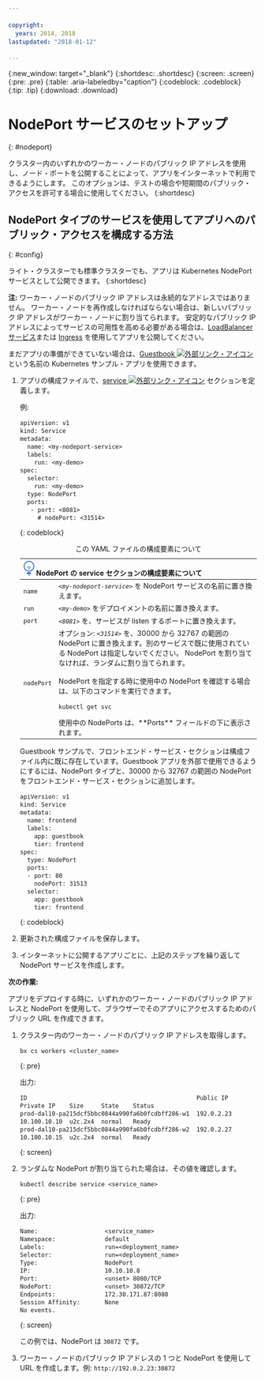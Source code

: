 ```yaml
---

copyright:
  years: 2014, 2018
lastupdated: "2018-01-12"

---
```


{:new_window: target="_blank"}
{:shortdesc: .shortdesc}
{:screen: .screen}
{:pre: .pre}
{:table: .aria-labeledby="caption"}
{:codeblock: .codeblock}
{:tip: .tip}
{:download: .download}


# NodePort サービスのセットアップ
{: #nodeport}

クラスター内のいずれかのワーカー・ノードのパブリック IP アドレスを使用し、ノード・ポートを公開することによって、アプリをインターネットで利用できるようにします。 このオプションは、テストの場合や短期間のパブリック・アクセスを許可する場合に使用してください。
{:shortdesc}

## NodePort タイプのサービスを使用してアプリへのパブリック・アクセスを構成する方法
{: #config}

ライト・クラスターでも標準クラスターでも、アプリは Kubernetes NodePort サービスとして公開できます。
{:shortdesc}

**注:** ワーカー・ノードのパブリック IP アドレスは永続的なアドレスではありません。 ワーカー・ノードを再作成しなければならない場合は、新しいパブリック IP アドレスがワーカー・ノードに割り当てられます。 安定的なパブリック IP アドレスによってサービスの可用性を高める必要がある場合は、[LoadBalancer サービス](cs_loadbalancer.html)または [Ingress](cs_ingress.html) を使用してアプリを公開してください。

まだアプリの準備ができていない場合は、[Guestbook ![外部リンク・アイコン](../icons/launch-glyph.svg "外部リンク・アイコン")](https://github.com/kubernetes/kubernetes/blob/master/examples/guestbook/all-in-one/guestbook-all-in-one.yaml) という名前の Kubernetes サンプル・アプリを使用できます。

1.  アプリの構成ファイルで、[service ![外部リンク・アイコン](../icons/launch-glyph.svg "外部リンク・アイコン")](https://kubernetes.io/docs/concepts/services-networking/service/) セクションを定義します。

    例:

    ```
    apiVersion: v1
    kind: Service
    metadata:
      name: <my-nodeport-service>
      labels:
        run: <my-demo>
    spec:
      selector:
        run: <my-demo>
      type: NodePort
      ports:
       - port: <8081>
         # nodePort: <31514>

    ```
    {: codeblock}

    <table>
    <caption>この YAML ファイルの構成要素について</caption>
    <thead>
    <th colspan=2><img src="images/idea.png" alt="アイデア・アイコン"/> NodePort の service セクションの構成要素について</th>
    </thead>
    <tbody>
    <tr>
    <td><code>name</code></td>
    <td><code><em>&lt;my-nodeport-service&gt;</em></code> を NodePort サービスの名前に置き換えます。</td>
    </tr>
    <tr>
    <td><code>run</code></td>
    <td><code><em>&lt;my-demo&gt;</em></code> をデプロイメントの名前に置き換えます。</td>
    </tr>
    <tr>
    <td><code>port</code></td>
    <td><code><em>&lt;8081&gt;</em></code> を、サービスが listen するポートに置き換えます。</td>
     </tr>
     <tr>
     <td><code>nodePort</code></td>
     <td>オプション: <code><em>&lt;31514&gt;</em></code> を、30000 から 32767 の範囲の NodePort に置き換えます。別のサービスで既に使用されている NodePort は指定しないでください。 NodePort を割り当てなければ、ランダムに割り当てられます。<br><br>NodePort を指定する時に使用中の NodePort を確認する場合は、以下のコマンドを実行できます。 <pre class="pre"><code>kubectl get svc</code></pre>使用中の NodePorts は、**Ports** フィールドの下に表示されます。</td>
     </tr>
     </tbody></table>


    Guestbook サンプルで、フロントエンド・サービス・セクションは構成ファイル内に既に存在しています。Guestbook アプリを外部で使用できるようにするには、NodePort タイプと、30000 から 32767 の範囲の NodePort をフロントエンド・サービス・セクションに追加します。

    ```
    apiVersion: v1
    kind: Service
    metadata:
      name: frontend
      labels:
        app: guestbook
        tier: frontend
    spec:
      type: NodePort
      ports:
      - port: 80
        nodePort: 31513
      selector:
        app: guestbook
        tier: frontend
    ```
    {: codeblock}

2.  更新された構成ファイルを保存します。

3.  インターネットに公開するアプリごとに、上記のステップを繰り返して NodePort サービスを作成します。

**次の作業:**

アプリをデプロイする時に、いずれかのワーカー・ノードのパブリック IP アドレスと NodePort を使用して、ブラウザーでそのアプリにアクセスするためのパブリック URL を作成できます。

1.  クラスター内のワーカー・ノードのパブリック IP アドレスを取得します。

    ```
    bx cs workers <cluster_name>
    ```
    {: pre}

    出力:

    ```
    ID                                                Public IP   Private IP    Size     State    Status
    prod-dal10-pa215dcf5bbc0844a990fa6b0fcdbff286-w1  192.0.2.23  10.100.10.10  u2c.2x4  normal   Ready
    prod-dal10-pa215dcf5bbc0844a990fa6b0fcdbff286-w2  192.0.2.27  10.100.10.15  u2c.2x4  normal   Ready
    ```
    {: screen}

2.  ランダムな NodePort が割り当てられた場合は、その値を確認します。

    ```
    kubectl describe service <service_name>
    ```
    {: pre}

    出力:

    ```
    Name:                   <service_name>
    Namespace:              default
    Labels:                 run=<deployment_name>
    Selector:               run=<deployment_name>
    Type:                   NodePort
    IP:                     10.10.10.8
    Port:                   <unset> 8080/TCP
    NodePort:               <unset> 30872/TCP
    Endpoints:              172.30.171.87:8080
    Session Affinity:       None
    No events.
    ```
    {: screen}

    この例では、NodePort は `30872` です。

3.  ワーカー・ノードのパブリック IP アドレスの 1 つと NodePort を使用して URL を作成します。例: `http://192.0.2.23:30872`
